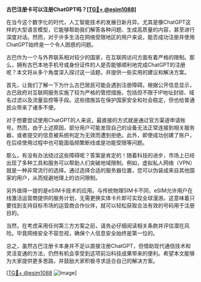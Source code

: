 **古巴注册卡可以注册ChatGPT吗？[[TG💪+ @esim1088](https://t.me/s/esim1088)]**

在当今这个数字化的时代，人工智能技术的发展日新月异。尤其是像ChatGPT这样的大型语言模型，它能够帮助我们解答各种问题、生成高质量的内容，甚至进行深度对话。然而，对于许多生活在网络受限地区的用户来说，能否成功注册并使用ChatGPT始终是一个令人困惑的问题。

古巴作为一个与外界联系相对较少的国家，在互联网访问方面有着严格的限制。那么，拥有古巴本地手机号或身份证件的人是否能够顺利地完成ChatGPT的注册呢？本文将从多个角度深入探讨这一话题，并提供一些实用的建议和解决方案。

首先，让我们了解一下为什么古巴居民可能会遇到注册障碍。根据公开信息显示，古巴政府对互联网服务实施了较为严格的管控措施，包括但不限于IP地址封锁、域名过滤以及流量监控等手段。这些措施旨在保护国家安全和社会稳定，但也给普通民众带来了诸多不便。

对于想要尝试使用ChatGPT的人来说，最直接的方式就是通过官方渠道申请账号。然而，由于上述原因，部分用户可能发现自己的设备无法正常连接到相关服务器，或者提交的信息被系统判定为无效而遭到拒绝。此外，即使成功创建了账户，在后续使用过程中也可能面临频繁断线或是功能受限等问题。

那么，有没有办法绕过这些障碍呢？答案是肯定的！随着科技的进步，市场上已经出现了多种工具和服务可以帮助人们突破地域限制。例如，虚拟私人网络（VPN）就是一种非常流行的选择。通过选择合适的服务器位置，您可以伪装成来自其他国家的用户，从而规避地理上的访问限制。

另外值得一提的是eSIM卡技术的应用。与传统物理SIM卡不同，eSIM允许用户在线激活运营商提供的服务计划，无需更换实体卡片即可实现全球漫游。这意味着只要找到支持目标市场的运营商合作伙伴，就可以轻松获取合法有效的号码用于注册目的。

当然，在考虑采用任何第三方方案之前，请务必仔细阅读相关条款并评估潜在风险。毕竟网络安全不容忽视，确保个人信息安全始终是第一位的。

总之，虽然古巴注册卡本身并不足以直接注册ChatGPT，但借助现代通信技术和灵活变通的方法，仍然有机会享受到这项前沿科技成果带来的便利。希望本文能够为大家提供更多思路，并鼓励大家积极寻求适合自己的解决方案。

[[TG💪+ @esim1088](https://t.me/s/esim1088) ![Image](https://i.postimg.cc/4NQfJmqS/Snipaste-2025-05-13-00-14-12.png)]